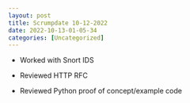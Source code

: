 ```yaml
---
layout: post
title: Scrumpdate 10-12-2022 
date: 2022-10-13-01-05-34
categories: [Uncategorized]
---
```


- Worked with Snort IDS

- Reviewed HTTP RFC

- Reviewed Python proof of concept/example code